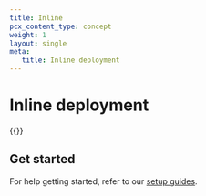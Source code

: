 ```yaml
---
title: Inline
pcx_content_type: concept
weight: 1
layout: single
meta:
   title: Inline deployment
---
```


# Inline deployment

{{<render file="deployment/_setup-inline-overview.md">}}

## Get started

For help getting started, refer to our [setup guides](/email-security/deployment/inline/setup/).
